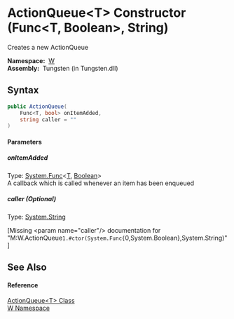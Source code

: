 ActionQueue&lt;T> Constructor (Func&lt;T, Boolean>, String)
===========================================================
  Creates a new ActionQueue

  **Namespace:**  [W][1]  
  **Assembly:**  Tungsten (in Tungsten.dll)

Syntax
------

```csharp
public ActionQueue(
	Func<T, bool> onItemAdded,
	string caller = ""
)
```

#### Parameters

##### *onItemAdded*
Type: [System.Func][2]&lt;[T][3], [Boolean][4]>  
A callback which is called whenever an item has been enqueued

##### *caller* (Optional)
Type: [System.String][5]  

[Missing &lt;param name="caller"/> documentation for "M:W.ActionQueue`1.#ctor(System.Func{`0,System.Boolean},System.String)"]



See Also
--------

#### Reference
[ActionQueue&lt;T> Class][3]  
[W Namespace][1]  

[1]: ../README.md
[2]: http://msdn.microsoft.com/en-us/library/bb549151
[3]: README.md
[4]: http://msdn.microsoft.com/en-us/library/a28wyd50
[5]: http://msdn.microsoft.com/en-us/library/s1wwdcbf
[6]: ../../_icons/Help.png